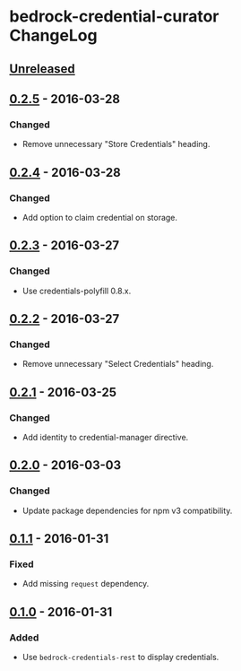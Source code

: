# bedrock-credential-curator ChangeLog

## [Unreleased]

## [0.2.5] - 2016-03-28

### Changed
- Remove unnecessary "Store Credentials" heading.

## [0.2.4] - 2016-03-28

### Changed
- Add option to claim credential on storage.

## [0.2.3] - 2016-03-27

### Changed
- Use credentials-polyfill 0.8.x.

## [0.2.2] - 2016-03-27

### Changed
- Remove unnecessary "Select Credentials" heading.

## [0.2.1] - 2016-03-25

### Changed
- Add identity to credential-manager directive.

## [0.2.0] - 2016-03-03

### Changed
- Update package dependencies for npm v3 compatibility.

## [0.1.1] - 2016-01-31

### Fixed
- Add missing `request` dependency.

## [0.1.0] - 2016-01-31

### Added
- Use `bedrock-credentials-rest` to display credentials.

[Unreleased]: https://github.com/digitalbazaar/bedrock-credential-curator/compare/0.2.5...HEAD
[0.2.5]: https://github.com/digitalbazaar/bedrock-credential-curator/compare/0.2.4...0.2.5
[0.2.4]: https://github.com/digitalbazaar/bedrock-credential-curator/compare/0.2.3...0.2.4
[0.2.3]: https://github.com/digitalbazaar/bedrock-credential-curator/compare/0.2.2...0.2.3
[0.2.2]: https://github.com/digitalbazaar/bedrock-credential-curator/compare/0.2.1...0.2.2
[0.2.1]: https://github.com/digitalbazaar/bedrock-credential-curator/compare/0.2.0...0.2.1
[0.2.0]: https://github.com/digitalbazaar/bedrock-credential-curator/compare/0.1.1...0.2.0
[0.1.1]: https://github.com/digitalbazaar/bedrock-credential-curator/compare/0.1.0...0.1.1
[0.1.0]: https://github.com/digitalbazaar/bedrock-credential-curator/compare/0.0.0...0.1.0
